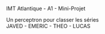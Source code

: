 IMT Atlantique - A1 - Mini-Projet

Un perceptron pour classer les séries  
JAVED - EMERIC - THEO - LUCAS
